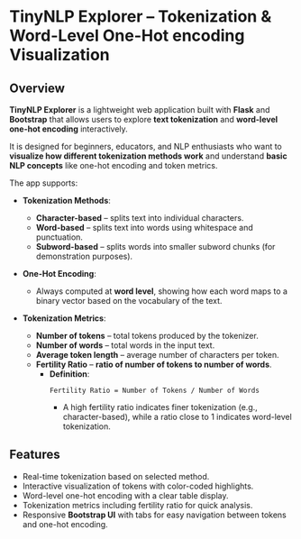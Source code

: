 # TinyNLP Explorer – Tokenization & Word-Level One-Hot encoding Visualization

## Overview

**TinyNLP Explorer** is a lightweight web application built with **Flask** and **Bootstrap** that allows users to explore **text tokenization** and **word-level one-hot encoding** interactively.  

It is designed for beginners, educators, and NLP enthusiasts who want to **visualize how different tokenization methods work** and understand **basic NLP concepts** like one-hot encoding and token metrics.

The app supports:

- **Tokenization Methods**:
  - **Character-based** – splits text into individual characters.
  - **Word-based** – splits text into words using whitespace and punctuation.
  - **Subword-based** – splits words into smaller subword chunks (for demonstration purposes).
  
- **One-Hot Encoding**:
  - Always computed at **word level**, showing how each word maps to a binary vector based on the vocabulary of the text.

- **Tokenization Metrics**:
  - **Number of tokens** – total tokens produced by the tokenizer.
  - **Number of words** – total words in the input text.
  - **Average token length** – average number of characters per token.
  - **Fertility Ratio** – **ratio of number of tokens to number of words**.  
    - **Definition**:  
      ```
      Fertility Ratio = Number of Tokens / Number of Words
      ```  
      - A high fertility ratio indicates finer tokenization (e.g., character-based), while a ratio close to 1 indicates word-level tokenization.

## Features

- Real-time tokenization based on selected method.
- Interactive visualization of tokens with color-coded highlights.
- Word-level one-hot encoding with a clear table display.
- Tokenization metrics including fertility ratio for quick analysis.
- Responsive **Bootstrap UI** with tabs for easy navigation between tokens and one-hot encoding.
